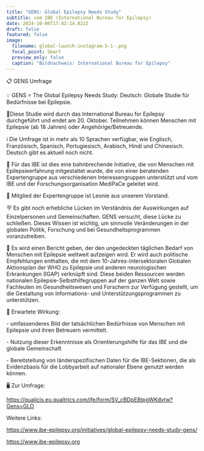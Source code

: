 ```yaml
---
title: "GENS: Global Epilepsy Needs Study"
subtitle: vom IBE (International Bureau for Epilepsy)
date: 2024-10-06T17:42:14.822Z
draft: false
featured: false
image:
  filename: global-launch-instagram-5-1-.png
  focal_point: Smart
  preview_only: false
  caption: "Bildnachweis: International Bureau for Epilepsy"
---
```

📋 GENS Umfrage 



💡 GENS = The Global Epilepsy Needs Study: Deutsch: Globale Studie für Bedürfnisse bei Epilepsie.

📍Diese Studie wird durch das International Bureau for Epilepsy durchgeführt und endet am 20. Oktober. Teilnehmen können Menschen mit Epilepsie (ab 18 Jahren) oder Angehörige/Betreuende. 

ℹ️ Die Umfrage ist in mehr als 10 Sprachen verfügbar, wie Englisch, Französisch, Spanisch, Portugiesisch, Arabisch, Hindi und Chinesisch. Deutsch gibt es aktuell noch nicht. 

💜 Für das IBE ist dies eine bahnbrechende Initiative, die von Menschen mit Epilepsieerfahrung mitgestaltet wurde, die von einer beratenden Expertengruppe aus verschiedenen Interessengruppen unterstützt und vom IBE und der Forschungsorganisation MediPaCe geleitet wird. 

💌 Mitglied der Expertengruppe ist Leonie aus unserem Vorstand. 

🪧 Es gibt noch erhebliche Lücken im Verständnis der Auswirkungen auf Einzelpersonen und Gemeinschaften. GENS versucht, diese Lücke zu schließen. Dieses Wissen ist wichtig, um sinnvolle Veränderungen in der globalen Politik, Forschung und bei Gesundheitsprogrammen voranzutreiben. 

📑 Es wird einen Bericht geben, der den ungedeckten täglichen Bedarf von Menschen mit Epilepsie weltweit aufzeigen wird. Er wird auch politische Empfehlungen enthalten, die mit dem 10-Jahres-Intersektoralen Globalen Aktionsplan der WHO zu Epilepsie und anderen neurologischen Erkrankungen (IGAP) verknüpft sind. Diese beiden Ressourcen werden nationalen Epilepsie-Selbsthilfegruppen auf der ganzen Welt sowie Fachleuten im Gesundheitswesen und Forschern zur Verfügung gestellt, um die Gestaltung von Informations- und Unterstützungsprogrammen zu unterstützen. 

🧩 Erwartete Wirkung: 

\- umfassenderes Bild der tatsächlichen Bedürfnisse von Menschen mit Epilepsie und ihren Betreuern vermittelt. 

\- Nutzung dieser Erkenntnisse als Orientierungshilfe für das IBE und die globale Gemeinschaft 

\- Bereitstellung von länderspezifischen Daten für die IBE-Sektionen, die als Evidenzbasis für die Lobbyarbeit auf nationaler Ebene genutzt werden können. 



🖥️ Zur Umfrage: 

https://qualicis.eu.qualtrics.com/jfe/form/SV_cBDpE8tpgWKdytw?Gens=GLO 

W﻿eitere Links:

https://www.ibe-epilepsy.org/initiatives/global-epilepsy-needs-study-gens/

https://www.ibe-epilepsy.org